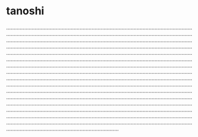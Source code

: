 # tanoshi
...........................................................................................................................................................................................................................................................................................................................................................................................................................................................................................................................................................................................................................................................................................................................................................................................................................................................................................................................................................................................................................................................................................................................................................................................................................................................................................................................................................................................................................................................................................................................................................................................................................................................................................................................................................................................................................................................................................................................................................................................................................................................................................................................................